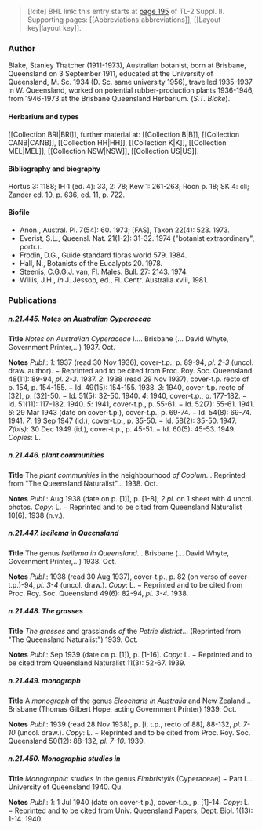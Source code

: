 > [!cite] BHL link: this entry starts at [page 195](https://www.biodiversitylibrary.org/item/103859#page/205/mode/1up) of TL-2 Suppl. II.
> Supporting pages: [[Abbreviations|abbreviations]], [[Layout key|layout key]].

### Author

Blake, Stanley Thatcher (1911-1973), Australian botanist, born at Brisbane, Queensland on 3 September 1911, educated at the University of Queensland, M. Sc. 1934 (D. Sc. same university 1956), travelled 1935-1937 in W. Queensland, worked on potential rubber-production plants 1936-1946, from 1946-1973 at the Brisbane Queensland Herbarium. (*S.T. Blake*).

#### Herbarium and types

[[Collection BRI|BRI]], further material at: [[Collection B|B]], [[Collection CANB|CANB]], [[Collection HH|HH]], [[Collection K|K]], [[Collection MEL|MEL]], [[Collection NSW|NSW]], [[Collection US|US]].

#### Bibliography and biography

Hortus 3: 1188; IH 1 (ed. 4): 33, 2: 78; Kew 1: 261-263; Roon p. 18; SK 4: cli; Zander ed. 10, p. 636, ed. 11, p. 722.

#### Biofile

- Anon., Austral. Pl. 7(54): 60. 1973; \[FAS\], Taxon 22(4): 523. 1973.
- Everist, S.L., Queensl. Nat. 21(1-2): 31-32. 1974 ("botanist extraordinary", portr.).
- Frodin, D.G., Guide standard floras world 579. 1984.
- Hall, N., Botanists of the Eucalypts 20. 1978.
- Steenis, C.G.G.J. van, Fl. Males. Bull. 27: 2143. 1974.
- Willis, J.H., *in* J. Jessop, ed., Fl. Centr. Australia xviii, 1981.

### Publications

##### n.21.445. Notes on Australian Cyperaceae

**Title**
*Notes on Australian Cyperaceae* I.... Brisbane (... David Whyte, Government Printer,...) 1937. Oct.

**Notes**
*Publ*.: *1*: 1937 (read 30 Nov 1936), cover-t.p., p. 89-94, *pl. 2-3* (uncol. draw. author). − Reprinted and to be cited from Proc. Roy. Soc. Queensland 48(11): 89-94, *pl. 2-3.* 1937.
*2*: 1938 (read 29 Nov 1937), cover-t.p. recto of p. 154, p. 154-155. − Id. 49(15): 154-155. 1938.
*3*: 1940, cover-t.p. recto of \[32\], p. \[32\]-50. − Id. 51(5): 32-50. 1940.
*4*: 1940, cover-t.p., p. 177-182. − Id. 51(11): 117-182. 1940.
*5*: 1941, cover-t.p., p. 55-61. − Id. 52(7): 55-61. 1941.
*6*: 29 Mar 1943 (date on cover-t.p.), cover-t.p., p. 69-74. − Id. 54(8): 69-74. 1941.
*7*: 19 Sep 1947 (id.), cover-t.p., p. 35-50. − Id. 58(2): 35-50. 1947.
*7(bis)*: 30 Dec 1949 (id.), cover-t.p., p. 45-51. − Id. 60(5): 45-53. 1949.
*Copies*: L.

##### n.21.446. plant communities

**Title**
The *plant communities* in the neighbourhood *of Coolum*... Reprinted from "The Queensland Naturalist"... 1938. Oct.

**Notes**
*Publ*.: Aug 1938 (date on p. \[1\]), p. \[1-8\], *2 pl*. on 1 sheet with 4 uncol. photos. *Copy*: L. − Reprinted and to be cited from Queensland Naturalist 10(6). 1938 (n.v.).

##### n.21.447. Iseilema in Queensland

**Title**
The genus *Iseilema in Queensland*... Brisbane (... David Whyte, Government Printer,...) 1938. Oct.

**Notes**
*Publ*.: 1938 (read 30 Aug 1937), cover-t.p., p. 82 (on verso of cover-t.p.)-94, *pl. 3-4* (uncol. draw.). *Copy*: L. − Reprinted and to be cited from Proc. Roy. Soc. Queensland 49(6): 82-94, *pl. 3-4.* 1938.

##### n.21.448. The grasses

**Title**
*The grasses* and grasslands *of* the *Petrie district*... (Reprinted from "The Queensland Naturalist") 1939. Oct.

**Notes**
*Publ*.: Sep 1939 (date on p. \[1\]), p. \[1-16\]. *Copy*: L. − Reprinted and to be cited from Queensland Naturalist 11(3): 52-67. 1939.

##### n.21.449. monograph

**Title**
A *monograph* of the genus *Eleocharis in Australia* and New Zealand... Brisbane (Thomas Gilbert Hope, acting Government Printer) 1939. Oct.

**Notes**
*Publ*.: 1939 (read 28 Nov 1938), p. \[i, t.p., recto of 88\], 88-132, *pl. 7-10* (uncol. draw.). *Copy*: L. − Reprinted and to be cited from Proc. Roy. Soc. Queensland 50(12): 88-132, *pl. 7-10.* 1939.

##### n.21.450. Monographic studies in

**Title**
*Monographic studies in* the genus *Fimbristylis* (Cyperaceae) − Part I.... University of Queensland 1940. Qu.

**Notes**
*Publ*.: *1*: 1 Jul 1940 (date on cover-t.p.), cover-t.p., p. \[1\]-14. *Copy*: L. − Reprinted and to be cited from Univ. Queensland Papers, Dept. Biol. 1(13): 1-14. 1940.

